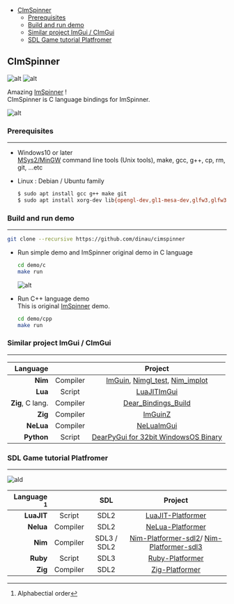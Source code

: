 <!-- START doctoc generated TOC please keep comment here to allow auto update -->
<!-- DON'T EDIT THIS SECTION, INSTEAD RE-RUN doctoc TO UPDATE -->

- [CImSpinner](#cimspinner)
  - [Prerequisites](#prerequisites)
  - [Build and run demo](#build-and-run-demo)
  - [Similar project ImGui / CImGui](#similar-project-imgui--cimgui)
  - [SDL Game tutorial Platfromer](#sdl-game-tutorial-platfromer)

<!-- END doctoc generated TOC please keep comment here to allow auto update -->

## CImSpinner

![alt](https://github.com/dinau/cimspinner/actions/workflows/windows.yml/badge.svg)
![alt](https://github.com/dinau/cimspinner/actions/workflows/linux.yml/badge.svg) 

Amazing [ImSpinner](https://github.com/dalerank/imspinner) !  
CImSpinner is C language bindings for ImSpinner.

![alt](img/cimspinner.gif)

### Prerequisites

---

- Windows10 or later  
[MSys2/MinGW](https://www.msys2.org/) command line tools (Unix tools), make, gcc, g++, cp, rm, git, ...etc
- Linux : Debian / Ubuntu family  

  ```sh
  $ sudo apt install gcc g++ make git 
  $ sudo apt install xorg-dev lib{opengl-dev,gl1-mesa-dev,glfw3,glfw3-dev,libsdl2-dev}
  ```

### Build and run demo

---

```sh
git clone --recursive https://github.com/dinau/cimspinner
```

- Run simple demo and ImSpinner original demo in C language 

   ```sh
   cd demo/c
   make run
   ```

   ![alt ](img/cimspinner_demo.png)

- Run C++ language demo  
This is original [ImSpinner](https://github.com/dalerank/imspinner)  demo.

   ```sh
   cd demo/cpp
   make run
   ```

### Similar project ImGui / CImGui

---

| Language             |          | Project                                                                                                                                         |
| -------------------: | :---:    | :----------------------------------------------------------------:                                                                              |
| **Nim**              | Compiler | [ImGuin](https://github.com/dinau/imguin), [Nimgl_test](https://github.com/dinau/nimgl_test), [Nim_implot](https://github.com/dinau/nim_implot) |
| **Lua**              | Script   | [LuaJITImGui](https://github.com/dinau/luajitImGui)                                                                                             |
| **Zig**, C lang.     | Compiler | [Dear_Bindings_Build](https://github.com/dinau/dear_bindings_build)                                                                             |
| **Zig**              | Compiler | [ImGuinZ](https://github.com/dinau/imguinz)                                                                                                     |
| **NeLua**            | Compiler | [NeLuaImGui](https://github.com/dinau/neluaImGui)                                                                                               |
| **Python**           | Script   | [DearPyGui for 32bit WindowsOS Binary](https://github.com/dinau/DearPyGui32/tree/win32)                                                         |

### SDL Game tutorial Platfromer

---

![ald](https://github.com/dinau/nelua-platformer/raw/main/img/platformer-nelua-sdl2.gif)

| Language    [^order] |          | SDL         | Project                                                                                                                                               |
| -------------------: | :---:    | :---:       | :----------------------------------------------------------------:                                                                                    |
| **LuaJIT**           | Script   | SDL2        | [LuaJIT-Platformer](https://github.com/dinau/luajit-platformer)
| **Nelua**            | Compiler | SDL2        | [NeLua-Platformer](https://github.com/dinau/nelua-platformer)
| **Nim**              | Compiler | SDL3 / SDL2 | [Nim-Platformer-sdl2](https://github.com/def-/nim-platformer)/ [Nim-Platformer-sdl3](https://github.com/dinau/sdl3_nim/tree/main/examples/platformer) |
| **Ruby**             | Script   | SDL3        | [Ruby-Platformer](https://github.com/dinau/ruby-platformer)                                                                                           |
| **Zig**              | Compiler | SDL2        | [Zig-Platformer](https://github.com/dinau/zig-platformer)                                                                                             |

[^order]: Alphabectial order
